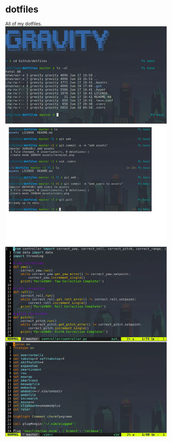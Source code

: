 # dotfiles
All of my dotfiles.
![terminal](./assets/terminal.png)
![terminal](./assets/terminal2.png)
![python](./assets/python.png)
![vimrc](./assets/vimrc.png)

